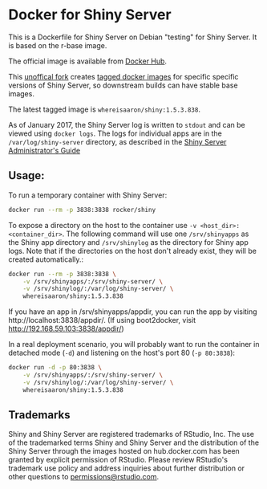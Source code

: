Docker for Shiny Server
=======================

This is a Dockerfile for Shiny Server on Debian "testing" for Shiny Server. It is based on the r-base image.

The official image is available from [Docker Hub](https://registry.hub.docker.com/u/rocker/shiny/).

This [unoffical fork](https://github.com/whereisaaron/shiny) creates [tagged docker images](https://hub.docker.com/r/whereisaaron/shiny/tags/) for specific specific versions of Shiny Server, so downstream builds can have stable base images.

The latest tagged image is `whereisaaron/shiny:1.5.3.838`.

As of January 2017, the Shiny Server log is written to `stdout` and can be viewed using `docker logs`. The logs for individual apps are in the `/var/log/shiny-server` directory, as described in the [Shiny Server Administrator's Guide]( http://docs.rstudio.com/shiny-server/#application-error-logs)

## Usage:

To run a temporary container with Shiny Server:

```sh
docker run --rm -p 3838:3838 rocker/shiny
```


To expose a directory on the host to the container use `-v <host_dir>:<container_dir>`. The following command will use one `/srv/shinyapps` as the Shiny app directory and `/srv/shinylog` as the directory for Shiny app logs. Note that if the directories on the host don't already exist, they will be created automatically.:

```sh
docker run --rm -p 3838:3838 \
    -v /srv/shinyapps/:/srv/shiny-server/ \
    -v /srv/shinylog/:/var/log/shiny-server/ \
    whereisaaron/shiny:1.5.3.838
```

If you have an app in /srv/shinyapps/appdir, you can run the app by visiting http://localhost:3838/appdir/. (If using boot2docker, visit http://192.168.59.103:3838/appdir/)


In a real deployment scenario, you will probably want to run the container in detached mode (`-d`) and listening on the host's port 80 (`-p 80:3838`):

```sh
docker run -d -p 80:3838 \
    -v /srv/shinyapps/:/srv/shiny-server/ \
    -v /srv/shinylog/:/var/log/shiny-server/ \
    whereisaaron/shiny:1.5.3.838
```


## Trademarks

Shiny and Shiny Server are registered trademarks of RStudio, Inc. The use of the trademarked terms Shiny and Shiny Server and the distribution of the Shiny Server through the images hosted on hub.docker.com has been granted by explicit permission of RStudio. Please review RStudio's trademark use policy and address inquiries about further distribution or other questions to permissions@rstudio.com.

